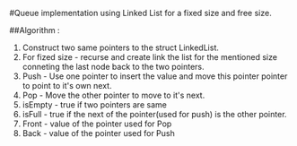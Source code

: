 #Queue implementation using Linked List for a fixed size and free size.

##Algorithm :
  1. Construct two same pointers to the struct LinkedList. 
  2. For fized size - recurse and create link the list for the mentioned size conneting the last node back to the two pointers.
  3. Push - Use one pointer to insert the value and move this pointer pointer to point to it's own next.
  4. Pop - Move the other pointer to move to it's next.
  5. isEmpty - true if two pointers are same 
  6. isFull - true if the next of the pointer(used for push) is the other pointer.
  7. Front - value of the pointer used for Pop
  8. Back - value of the pointer used for Push
